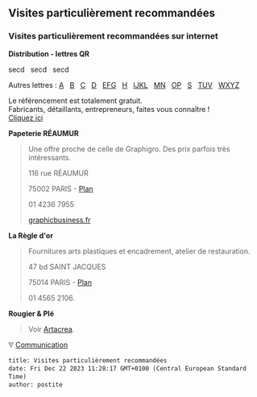 ## Visites particulièrement recommandées
### Visites particulièrement recommandées sur internet
 **Distribution - lettres QR**

secd   secd   secd

Autres lettres : [A](refa.html)   [B](refb.html)   [C](refc.html)   [D](refd.html)   [EFG](refefg.html)   [H](refh.html)   [IJKL](refijkl.html)   [MN](refmn.html)   [OP](refop.html)   [S](refs.html)   [TUV](reftuv.html)   [WXYZ](refwxyz.html)



Le référencement est totalement gratuit.  
Fabricants, détaillants, entrepreneurs, faites vous connaître !  
[Cliquez ici](ecrire.html)

**Papeterie RÉAUMUR**

> Une offre proche de celle de Graphigro. Des prix parfois très intéressants.
> 
> 116 rue RÉAUMUR
> 
> 75002 PARIS - [Plan](http://maps.google.fr/maps?f=q&hl=fr&q=116+rue+R%C3%89AUMUR,+75002+PARIS&ie=UTF8&ll=48.86782,2.345388&spn=0.003564,0.010557&om=1)
> 
> 01 4236 7955
> 
> [graphicbusiness.fr](http://www.graphicbusiness.fr/) 

**La Règle d'or**

> Fournitures arts plastiques et encadrement, atelier de restauration.
> 
> 47 bd SAINT JACQUES
> 
> 75014 PARIS - [Plan](http://maps.google.fr/maps?f=q&hl=fr&q=47+bd+SAINT+JACQUES,+75014+PARIS&ie=UTF8&ll=48.832782,2.337084&spn=0.003566,0.010557&om=1)
> 
> 01 4565 2106.

**Rougier & Plé**

> Voir [Artacrea](refqr.html#artacrea).



![](images/flechebas.gif) [Communication](http://www.artrealite.com/annonceurs.htm)
```
title: Visites particulièrement recommandées
date: Fri Dec 22 2023 11:28:17 GMT+0100 (Central European Standard Time)
author: postite
```
